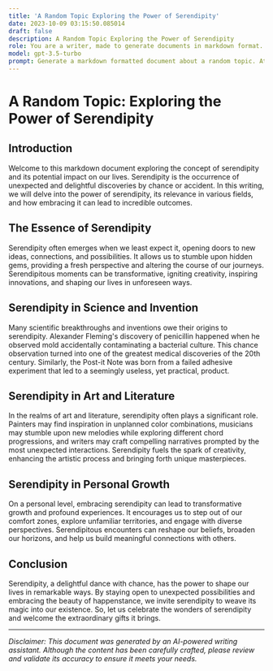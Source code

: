 ```yaml
---
title: 'A Random Topic Exploring the Power of Serendipity'
date: 2023-10-09 03:15:50.085014
draft: false
description: A Random Topic Exploring the Power of Serendipity
role: You are a writer, made to generate documents in markdown format. It is very important that all of the documents you generate are in valid markdown format.
model: gpt-3.5-turbo
prompt: Generate a markdown formatted document about a random topic. At the bottom, include a disclaimer explaining that the document was generated by you. The first line of the document should be the title. Make sure that the entire document is in proper markdown format, using a mix of various tags to make the document visually appealing.
---
```


# A Random Topic: Exploring the Power of Serendipity

## Introduction

Welcome to this markdown document exploring the concept of serendipity and its potential impact on our lives. Serendipity is the occurrence of unexpected and delightful discoveries by chance or accident. In this writing, we will delve into the power of serendipity, its relevance in various fields, and how embracing it can lead to incredible outcomes.

## The Essence of Serendipity

Serendipity often emerges when we least expect it, opening doors to new ideas, connections, and possibilities. It allows us to stumble upon hidden gems, providing a fresh perspective and altering the course of our journeys. Serendipitous moments can be transformative, igniting creativity, inspiring innovations, and shaping our lives in unforeseen ways.

## Serendipity in Science and Invention

Many scientific breakthroughs and inventions owe their origins to serendipity. Alexander Fleming's discovery of penicillin happened when he observed mold accidentally contaminating a bacterial culture. This chance observation turned into one of the greatest medical discoveries of the 20th century. Similarly, the Post-it Note was born from a failed adhesive experiment that led to a seemingly useless, yet practical, product.

## Serendipity in Art and Literature

In the realms of art and literature, serendipity often plays a significant role. Painters may find inspiration in unplanned color combinations, musicians may stumble upon new melodies while exploring different chord progressions, and writers may craft compelling narratives prompted by the most unexpected interactions. Serendipity fuels the spark of creativity, enhancing the artistic process and bringing forth unique masterpieces.

## Serendipity in Personal Growth

On a personal level, embracing serendipity can lead to transformative growth and profound experiences. It encourages us to step out of our comfort zones, explore unfamiliar territories, and engage with diverse perspectives. Serendipitous encounters can reshape our beliefs, broaden our horizons, and help us build meaningful connections with others.

## Conclusion

Serendipity, a delightful dance with chance, has the power to shape our lives in remarkable ways. By staying open to unexpected possibilities and embracing the beauty of happenstance, we invite serendipity to weave its magic into our existence. So, let us celebrate the wonders of serendipity and welcome the extraordinary gifts it brings.

---

*Disclaimer: This document was generated by an AI-powered writing assistant. Although the content has been carefully crafted, please review and validate its accuracy to ensure it meets your needs.*